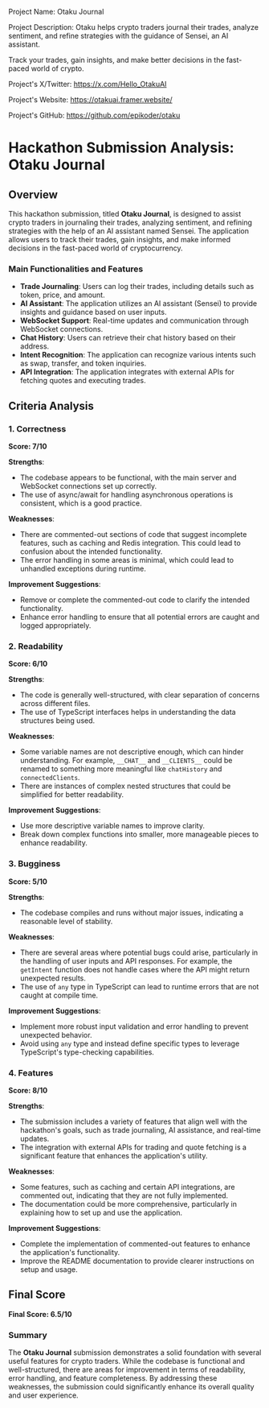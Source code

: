 
Project Name: Otaku Journal


Project Description: Otaku helps crypto traders journal their trades, analyze sentiment, and refine strategies with the guidance of Sensei, an AI assistant. 

Track your trades, gain insights, and make better decisions in the fast-paced world of crypto.


Project's X/Twitter: https://x.com/Hello_OtakuAI


Project's Website: https://otakuai.framer.website/


Project's GitHub: https://github.com/epikoder/otaku






# Hackathon Submission Analysis: Otaku Journal

## Overview
This hackathon submission, titled **Otaku Journal**, is designed to assist crypto traders in journaling their trades, analyzing sentiment, and refining strategies with the help of an AI assistant named Sensei. The application allows users to track their trades, gain insights, and make informed decisions in the fast-paced world of cryptocurrency.

### Main Functionalities and Features
- **Trade Journaling**: Users can log their trades, including details such as token, price, and amount.
- **AI Assistant**: The application utilizes an AI assistant (Sensei) to provide insights and guidance based on user inputs.
- **WebSocket Support**: Real-time updates and communication through WebSocket connections.
- **Chat History**: Users can retrieve their chat history based on their address.
- **Intent Recognition**: The application can recognize various intents such as swap, transfer, and token inquiries.
- **API Integration**: The application integrates with external APIs for fetching quotes and executing trades.

## Criteria Analysis

### 1. Correctness
**Score: 7/10**

**Strengths**:
- The codebase appears to be functional, with the main server and WebSocket connections set up correctly.
- The use of async/await for handling asynchronous operations is consistent, which is a good practice.

**Weaknesses**:
- There are commented-out sections of code that suggest incomplete features, such as caching and Redis integration. This could lead to confusion about the intended functionality.
- The error handling in some areas is minimal, which could lead to unhandled exceptions during runtime.

**Improvement Suggestions**:
- Remove or complete the commented-out code to clarify the intended functionality.
- Enhance error handling to ensure that all potential errors are caught and logged appropriately.

### 2. Readability
**Score: 6/10**

**Strengths**:
- The code is generally well-structured, with clear separation of concerns across different files.
- The use of TypeScript interfaces helps in understanding the data structures being used.

**Weaknesses**:
- Some variable names are not descriptive enough, which can hinder understanding. For example, `__CHAT__` and `__CLIENTS__` could be renamed to something more meaningful like `chatHistory` and `connectedClients`.
- There are instances of complex nested structures that could be simplified for better readability.

**Improvement Suggestions**:
- Use more descriptive variable names to improve clarity.
- Break down complex functions into smaller, more manageable pieces to enhance readability.

### 3. Bugginess
**Score: 5/10**

**Strengths**:
- The codebase compiles and runs without major issues, indicating a reasonable level of stability.

**Weaknesses**:
- There are several areas where potential bugs could arise, particularly in the handling of user inputs and API responses. For example, the `getIntent` function does not handle cases where the API might return unexpected results.
- The use of `any` type in TypeScript can lead to runtime errors that are not caught at compile time.

**Improvement Suggestions**:
- Implement more robust input validation and error handling to prevent unexpected behavior.
- Avoid using `any` type and instead define specific types to leverage TypeScript's type-checking capabilities.

### 4. Features
**Score: 8/10**

**Strengths**:
- The submission includes a variety of features that align well with the hackathon's goals, such as trade journaling, AI assistance, and real-time updates.
- The integration with external APIs for trading and quote fetching is a significant feature that enhances the application's utility.

**Weaknesses**:
- Some features, such as caching and certain API integrations, are commented out, indicating that they are not fully implemented.
- The documentation could be more comprehensive, particularly in explaining how to set up and use the application.

**Improvement Suggestions**:
- Complete the implementation of commented-out features to enhance the application's functionality.
- Improve the README documentation to provide clearer instructions on setup and usage.

## Final Score
**Final Score: 6.5/10**

### Summary
The **Otaku Journal** submission demonstrates a solid foundation with several useful features for crypto traders. While the codebase is functional and well-structured, there are areas for improvement in terms of readability, error handling, and feature completeness. By addressing these weaknesses, the submission could significantly enhance its overall quality and user experience.